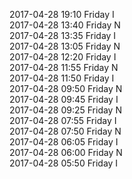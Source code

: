 2017-04-28 19:10 Friday  I  
2017-04-28 13:40 Friday  N  
2017-04-28 13:35 Friday  I  
2017-04-28 13:05 Friday  N  
2017-04-28 12:20 Friday  I  
2017-04-28 11:55 Friday  N  
2017-04-28 11:50 Friday  I  
2017-04-28 09:50 Friday  N  
2017-04-28 09:45 Friday  I  
2017-04-28 09:25 Friday  N  
2017-04-28 07:55 Friday  I  
2017-04-28 07:50 Friday  N  
2017-04-28 06:05 Friday  I  
2017-04-28 06:00 Friday  N  
2017-04-28 05:50 Friday  I  
